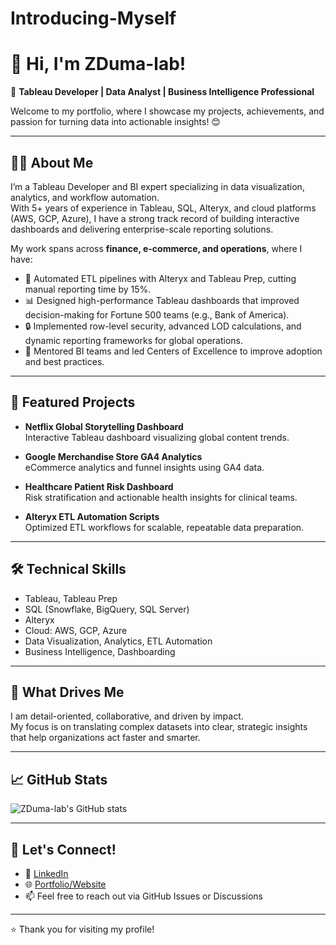# Introducing-Myself
# 👋 Hi, I'm ZDuma-lab!

🌟 **Tableau Developer | Data Analyst | Business Intelligence Professional**

Welcome to my portfolio, where I showcase my projects, achievements, and passion for turning data into actionable insights! 😊

---

## 🧑‍💻 About Me

I’m a Tableau Developer and BI expert specializing in data visualization, analytics, and workflow automation.  
With 5+ years of experience in Tableau, SQL, Alteryx, and cloud platforms (AWS, GCP, Azure), I have a strong track record of building interactive dashboards and delivering enterprise-scale reporting solutions.

My work spans across **finance, e-commerce, and operations**, where I have:
- 🚀 Automated ETL pipelines with Alteryx and Tableau Prep, cutting manual reporting time by 15%.
- 📊 Designed high-performance Tableau dashboards that improved decision-making for Fortune 500 teams (e.g., Bank of America).
- 🔒 Implemented row-level security, advanced LOD calculations, and dynamic reporting frameworks for global operations.
- 🤝 Mentored BI teams and led Centers of Excellence to improve adoption and best practices.

---

## 🔗 Featured Projects

- **Netflix Global Storytelling Dashboard**  
  Interactive Tableau dashboard visualizing global content trends.

- **Google Merchandise Store GA4 Analytics**  
  eCommerce analytics and funnel insights using GA4 data.

- **Healthcare Patient Risk Dashboard**  
  Risk stratification and actionable health insights for clinical teams.

- **Alteryx ETL Automation Scripts**  
  Optimized ETL workflows for scalable, repeatable data preparation.

---

## 🛠️ Technical Skills

- Tableau, Tableau Prep
- SQL (Snowflake, BigQuery, SQL Server)
- Alteryx
- Cloud: AWS, GCP, Azure
- Data Visualization, Analytics, ETL Automation
- Business Intelligence, Dashboarding

---

## 🌱 What Drives Me

I am detail-oriented, collaborative, and driven by impact.  
My focus is on translating complex datasets into clear, strategic insights that help organizations act faster and smarter.

---

## 📈 GitHub Stats

![ZDuma-lab's GitHub stats](https://github-readme-stats.vercel.app/api?username=ZDuma-lab&show_icons=true&hide_title=true)

---

## 🤝 Let's Connect!

- 💼 [LinkedIn](#) <!-- Add your LinkedIn URL here -->
- 🌐 [Portfolio/Website](#) <!-- Add your website if you have one -->
- 📫 Feel free to reach out via GitHub Issues or Discussions

---

⭐️ Thank you for visiting my profile!
